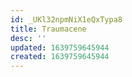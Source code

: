 ```yaml
---
id: _UKl32npmNiX1eQxTypa8
title: Traumacene
desc: ''
updated: 1639759645944
created: 1639759645944
---
```


